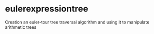 # eulerexpressiontree
Creation an euler-tour tree traversal algorithm and using it to manipulate arithmetic trees
